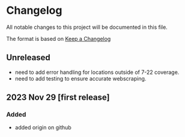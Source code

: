 # Changelog

All notable changes to this project will be documented in this file.

The format is based on [Keep a Changelog](https://keepachangelog.com/en/1.0.0/)

## Unreleased
- need to add error handling for locations outside of 7-22 coverage.
- need to add testing to ensure accurate webscraping.

## 2023 Nov 29 [first release]

### Added
- added origin on github
